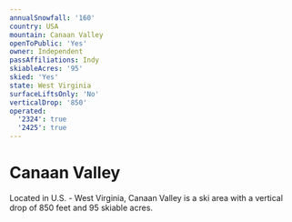 ```yaml
---
annualSnowfall: '160'
country: USA
mountain: Canaan Valley
openToPublic: 'Yes'
owner: Independent
passAffiliations: Indy
skiableAcres: '95'
skied: 'Yes'
state: West Virginia
surfaceLiftsOnly: 'No'
verticalDrop: '850'
operated:
  '2324': true
  '2425': true
---
```



# Canaan Valley

Located in U.S. - West Virginia, Canaan Valley is a ski area with a vertical drop of 850 feet and 95 skiable acres.
